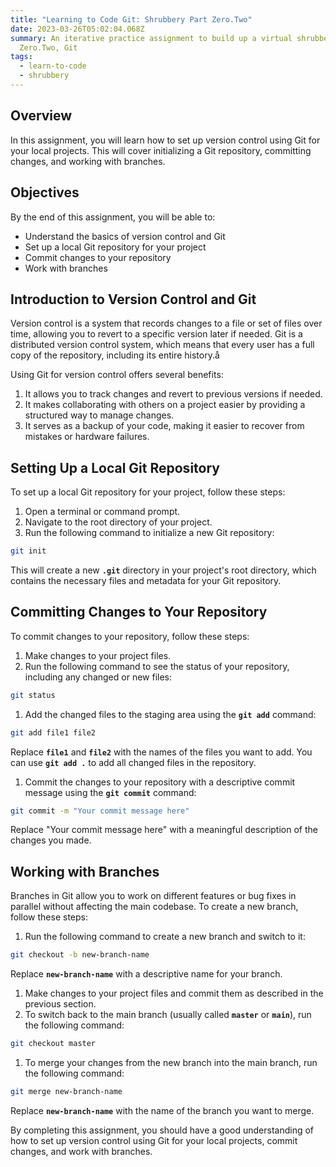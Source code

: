 ```yaml
---
title: "Learning to Code Git: Shrubbery Part Zero.Two"
date: 2023-03-26T05:02:04.068Z
summary: An iterative practice assignment to build up a virtual shrubbery. Part
  Zero.Two, Git
tags:
  - learn-to-code
  - shrubbery
---
```

## **Overview**

In this assignment, you will learn how to set up version control using Git for your local projects. This will cover initializing a Git repository, committing changes, and working with branches.

## **Objectives**

By the end of this assignment, you will be able to:

- Understand the basics of version control and Git
- Set up a local Git repository for your project
- Commit changes to your repository
- Work with branches

## **Introduction to Version Control and Git**

Version control is a system that records changes to a file or set of files over time, allowing you to revert to a specific version later if needed. Git is a distributed version control system, which means that every user has a full copy of the repository, including its entire history.å

Using Git for version control offers several benefits:

1. It allows you to track changes and revert to previous versions if needed.
2. It makes collaborating with others on a project easier by providing a structured way to manage changes.
3. It serves as a backup of your code, making it easier to recover from mistakes or hardware failures.

## **Setting Up a Local Git Repository**

To set up a local Git repository for your project, follow these steps:

1. Open a terminal or command prompt.
2. Navigate to the root directory of your project.
3. Run the following command to initialize a new Git repository:

```bash
git init
```

This will create a new **`.git`** directory in your project's root directory, which contains the necessary files and metadata for your Git repository.

## **Committing Changes to Your Repository**

To commit changes to your repository, follow these steps:

1. Make changes to your project files.
2. Run the following command to see the status of your repository, including any changed or new files:

```bash
git status
```

1. Add the changed files to the staging area using the **`git add`** command:

```bash
git add file1 file2
```

Replace **`file1`** and **`file2`** with the names of the files you want to add. You can use **`git add .`** to add all changed files in the repository.

1. Commit the changes to your repository with a descriptive commit message using the **`git commit`** command:

```bash
git commit -m "Your commit message here"
```

Replace "Your commit message here" with a meaningful description of the changes you made.

## **Working with Branches**

Branches in Git allow you to work on different features or bug fixes in parallel without affecting the main codebase. To create a new branch, follow these steps:

1. Run the following command to create a new branch and switch to it:

```bash
git checkout -b new-branch-name
```

Replace **`new-branch-name`** with a descriptive name for your branch.

1. Make changes to your project files and commit them as described in the previous section.
2. To switch back to the main branch (usually called **`master`** or **`main`**), run the following command:

```bash
git checkout master
```

1. To merge your changes from the new branch into the main branch, run the following command:

```bash
git merge new-branch-name
```

Replace **`new-branch-name`** with the name of the branch you want to merge.

By completing this assignment, you should have a good understanding of how to set up version control using Git for your local projects, commit changes, and work with branches.